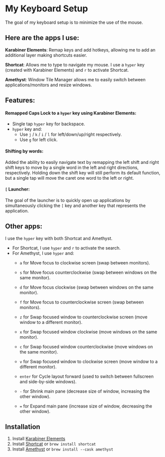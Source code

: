 # My Keyboard Setup

The goal of my keyboard setup is to minimize the use of the mouse. 

Here are the apps I use:
-

**Karabiner Elements**: Remap keys and add hotkeys, allowing me to add an additional layer making shortcuts easier.

**Shortcat**: Allows me to type to navigate my mouse. I use a ```hyper``` key (created with Karabiner Elements) and ```r``` to activate Shortcat.

**Amethyst**: Window Tile Manager allows me to easily switch between applications/monitors and resize windows.

Features:
-
#### Remapped Caps Lock to a ```hyper``` key using Karabiner Elements:
 - Single tap ```hyper``` key for backspace.
 - ```hyper``` key and:
   - Use ```j``` / ```k``` / ```i``` / ```l``` for left/down/up/right respectively.
   - Use ```g``` for left click.

#### Shifting by words:
Added the ability to easily navigate text by remapping the left shift and right shift keys to move by a single word in the left and right directions, respectively. Holding down the shift key will still perform its default function, but a single tap will move the caret one word to the left or right.

#### ```[``` Launcher:
The goal of the launcher is to quickly open up applications by simultaneously clicking the ```[``` key and another key that represents the application.


Other apps:
-
I use the ```hyper``` key with both Shortcat and Amethyst.

- For Shortcat, I use ```hyper``` and ```r``` to activate the search.
- For Amethyst, I use ```hyper``` and:
  - ```a``` for Move focus to clockwise screen (swap between monitors).
  - ```s``` for Move focus counterclockwise (swap between windows on the same monitor).
  - ```d``` for Move focus clockwise (swap between windows on the same monitor).
  - ```f``` for Move focus to counterclockwise screen (swap between monitors).

  - ```z``` for Swap focused window to counterclockwise screen (move window to a different monitor).
  - ```x``` for Swap focused window clockwise (move windows on the same monitor).
  - ```c``` for Swap focused window counterclockwise (move windows on the same monitor).
  - ```v``` for Swap focused window to clockwise screen (move window to a different monitor).

  - ```enter``` for Cycle layout forward (used to switch between fullscreen and side-by-side windows).
  - ```-``` for Shrink main pane (decrease size of window, increasing the other window).
  - ```=``` for Expand main pane (increase size of window, decreasing the other window).

Installation
-
1. Install [Karabiner Elements](https://karabiner-elements.pqrs.org/)
2. Install [Shortcat](https://shortcat.app/) or ```brew install shortcat```
3. Install [Amethyst](https://ianyh.com/amethyst/) or ```brew install --cask amethyst```
